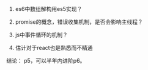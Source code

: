 
1. es6中数组解构用es5实现？

2. promise的概念，错误收集机制，是否会影响主线程？

3. js中事件循环的机制？

4. 估计对于react也是熟悉而不精通

结论： p5，可以半年内进阶p6。